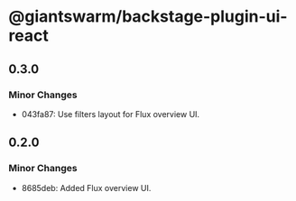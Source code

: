 # @giantswarm/backstage-plugin-ui-react

## 0.3.0

### Minor Changes

- 043fa87: Use filters layout for Flux overview UI.

## 0.2.0

### Minor Changes

- 8685deb: Added Flux overview UI.
